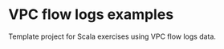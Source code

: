 VPC flow logs examples
======================

Template project for Scala exercises using VPC flow logs data.
